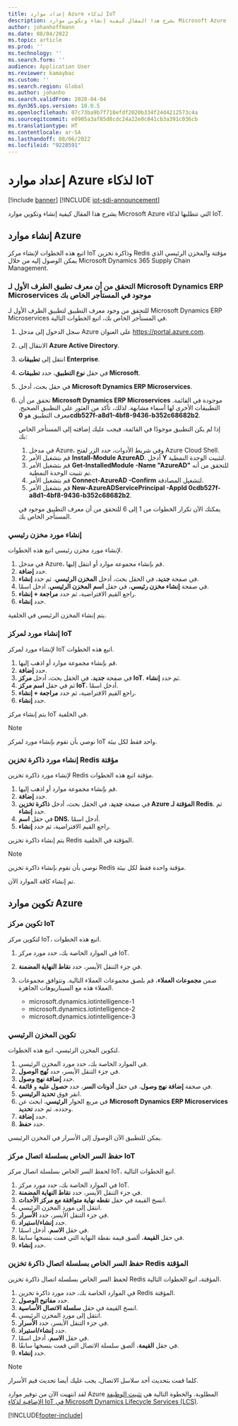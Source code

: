 ```yaml
---
title: إعداد موارد Azure لذكاء IoT
description: يشرح هذا المقال كيفية إنشاء وتكوين موارد Microsoft Azure التي تتطلبها لذكاء IoT.
author: johanhoffmann
ms.date: 08/04/2022
ms.topic: article
ms.prod: ''
ms.technology: ''
ms.search.form: ''
audience: Application User
ms.reviewer: kamaybac
ms.custom: ''
ms.search.region: Global
ms.author: johanho
ms.search.validFrom: 2020-04-04
ms.dyn365.ops.version: 10.0.5
ms.openlocfilehash: 07c73ba9b7f718efdf2020b334f24d4212573c4a
ms.sourcegitcommit: e0905a3af85d8cdc24a22e0c041cb3a391c036cb
ms.translationtype: HT
ms.contentlocale: ar-SA
ms.lasthandoff: 08/06/2022
ms.locfileid: "9228591"
---
```

# <a name="set-up-azure-resources-for-iot-intelligence"></a>إعداد موارد Azure لذكاء IoT

[!include [banner](../../includes/banner.md)]
[!INCLUDE [iot-sdi-announcement](../../includes/iot-sdi-announcement.md)]

يشرح هذا المقال كيفية إنشاء وتكوين موارد Microsoft Azure التي تتطلبها لذكاء IoT.

## <a name="create-azure-resources"></a>إنشاء موارد Azure

اتبع هذه الخطوات لإنشاء مركز IoT وذاكرة تخزين Redis مؤقتة والمخزن الرئيسي الذي يمكن الوصول إليه من خلال Microsoft Dynamics 365 Supply Chain Management.

### <a name="verify-that-the-microsoft-dynamics-erp-microservices-first-party-app-id-is-in-your-tenant"></a>التحقق من أن معرف تطبيق الطرف الأول لـ Microsoft Dynamics ERP Microservices موجود في المستأجر الخاص بك

للتحقق من وجود معرف التطبيق لتطبيق الطرف الأول لـ Microsoft Dynamics ERP Microservices في المستأجر الخاص بك، اتبع الخطوات التالية.

1. سجل الدخول إلى مدخل Azure على العنوان <https://portal.azure.com>.
2. الانتقال إلى **Azure Active Directory**.
3. انتقل إلى **تطبيقات Enterprise**.
4. في حقل **نوع التطبيق**، حدد **تطبيقات Microsoft**.
5. في حقل بحث، أدخل **Microsoft Dynamics ERP Microservices**.
6. تحقق من أن **Microsoft Dynamics ERP Microservices** موجودة في القائمة. التطبيقات الأخرى لها أسماء مشابهة. لذلك، تأكد من العثور على التطبيق الصحيح. معرف التطبيق هو **0cdb527f-a8d1-4bf8-9436-b352c68682b2**.

    إذا لم يكن التطبيق موجودًا في القائمة، فيجب عليك إضافته إلى المستأجر الخاص بك:

    1. في مدخل Azure، وفي شريط الأدوات، حدد الزر لفتح Azure Cloud Shell.
    2. قم بتشغيل الأمر **Install-Module AzureAD**. أدخل **Y** لتثبيت الوحدة النمطية.
    3. قم بتشغيل الأمر **Get-InstalledModule -Name "AzureAD"** للتحقق من أنه تم تثبيت الوحدة النمطية.
    4. قم بتشغيل الأمر **Connect-AzureAD -Confirm** لتشغيل المصادقة.
    5. قم بتشغيل الأمر **New-AzureADServicePrincipal -AppId 0cdb527f-a8d1-4bf8-9436-b352c68682b2**.

    يمكنك الآن تكرار الخطوات من 1 إلى 6 للتحقق من أن معرف التطبيق موجود في المستأجر الخاص بك.

### <a name="create-a-key-vault-resource"></a>إنشاء مورد مخزن رئيسي

لإنشاء مورد مخزن رئيسي اتبع هذه الخطوات.

1. في مدخل Azure، قم بإنشاء مجموعة موارد أو انتقل إليها.
2. حدد **إضافة**.
3. في صفحة **جديد**، في الحقل بحث، أدخل **المخزن الرئيسي**. ثم حدد **إنشاء**.
4. في صفحة **إنشاء مخزن رئيسي**، في حقل **اسم المخزن الرئيسي**، ادخل اسمًا.
5. راجع القيم الافتراضية، ثم حدد **مراجعة + إنشاء**.
6. حدد **إنشاء**.

يتم إنشاء المخزن الرئيسي في الخلفية.

### <a name="create-an-iot-hub-resource"></a>إنشاء مورد لمركز IoT

لإنشاء مورد لمركز IoT اتبع هذه الخطوات.

1. قم بإنشاء مجموعة موارد أو اذهب إليها.
2. حدد **إضافة**.
3. في صفحة **جديد**، في الحقل بحث، أدخل **مركز IoT**. ثم حدد **إنشاء**.
4. ثم في حقل **اسم مركز IoT**، أدخل اسمًا.
5. راجع القيم الافتراضية، ثم حدد **مراجعة + إنشاء**.
6. حدد **إنشاء**.

يتم إنشاء مركز IoT في الخلفية.

> [!NOTE]
> نوصي بأن تقوم بإنشاء مورد لمركز IoT واحد فقط لكل بيئة.

### <a name="create-a-redis-cache-resource"></a>إنشاء مورد ذاكرة تخزين Redis مؤقتة

لإنشاء مورد ذاكرة تخزين Redis مؤقتة اتبع هذه الخطوات.

1. قم بإنشاء مجموعة موارد أو اذهب إليها.
2. حدد **إضافة**.
3. في صفحة **جديد**، في الحقل بحث، أدخل **ذاكرة تخزين Azure المؤقتة لـ Redis**. ثم حدد **إنشاء**.
4. في حقل **اسم DNS**، أدخل اسمًا.
5. راجع القيم الافتراضية، ثم حدد **إنشاء**.

يتم إنشاء ذاكرة تخزين Redis المؤقتة في الخلفية.

> [!NOTE]
> نوصي بأن تقوم بإنشاء ذاكرة تخزين Redis مؤقتة واحدة فقط لكل بيئة.

تم إنشاء كافة الموارد الآن.

## <a name="configure-the-azure-resources"></a>تكوين موارد Azure

### <a name="configure-the-iot-hub"></a>تكوين مركز IoT

لتكوين مركز IoT، اتبع هذه الخطوات.

1. في الموارد الخاصة بك، حدد مورد مركز IoT.
2. في جزء التنقل الأيسر، حدد **نقاط النهاية المضمنة**.
3. ضمن **مجموعات العملاء**، قم بلصق مجموعات العملاء التالية. وتتوافق مجموعات العملاء هذه مع السيناريوهات الجاهزة.

    + microsoft.dynamics.iotintelligence-1
    + microsoft.dynamics.iotintelligence-2
    + microsoft.dynamics.iotintelligence-3

### <a name="configure-the-key-vault"></a>تكوين المخزن الرئيسي

لتكوين المخزن الرئيسي، اتبع هذه الخطوات.

1. في الموارد الخاصة بك، حدد مورد المخزن الرئيسي.
2. في جزء التنقل الأيسر، حدد **نُهج الوصول**.
3. حدد **إضافة نهج وصول**.
4. في صحفة **إضافة نهج وصول**، في حقل **أذونات السر**، حدد **حصول عليه** و **قائمة**.
5. انقر فوق **تحديد الرئيسي**.
6. في مربع الحوار **الرئيسي**، ابحث عن **Microsoft Dynamics ERP Microservices** وحدده. ثم حدد **تحديد**.
7. حدد **إضافة**.
8. حدد **حفظ**.

يمكن للتطبيق الآن الوصول إلى الأسرار في المخزن الرئيسي.

### <a name="save-the-iot-hub-connection-string-secret"></a>حفظ السر الخاص بسلسلة اتصال مركز IoT

لحفظ السر الخاص بسلسلة اتصال مركز IoT، اتبع الخطوات التالية.

1. في الموارد الخاصة بك، حدد مورد مركز IoT.
2. في جزء التنقل الأيسر، حدد **نقاط النهاية المضمنة**.
3. انسخ القيمة في حقل **نقطه نهاية متوافقة مع مركز الأحداث**.
4. انتقل إلى مورد المخزن الرئيسي.
5. في جزء التنقل الأيسر، حدد **الأسرار**.
6. حدد **إنشاء/استيراد**.
7. في حقل **الاسم**، أدخل اسمًا.
8. في حقل **القيمة**، ألصق قيمة نقطة النهاية التي قمت بنسخها سابقا.
9. حدد **إنشاء**.

### <a name="save-the-redis-cache-connection-string-secret"></a>حفظ السر الخاص بسلسلة اتصال ذاكرة تخزين Redis المؤقتة

لحفظ السر الخاص بسلسلة اتصال ذاكرة تخزين Redis المؤقتة، اتبع الخطوات التالية.

1. في الموارد الخاصة بك، حدد مورد ذاكرة تخزين Redis المؤقتة.
2. حدد **مفاتيح الوصول**.
3. انسخ القيمة في حقل **سلسلة الاتصال الأساسية**.
4. انتقل إلى مورد المخزن الرئيسي.
5. في جزء التنقل الأيسر، حدد **الأسرار**.
6. حدد **إنشاء/استيراد**.
7. في حقل **الاسم**، أدخل اسمًا.
8. في حقل **القيمة**، ألصق سلسلة الاتصال التي قمت بنسخها سابقًا.
9. حدد **إنشاء**.

> [!NOTE]
> كلما قمت بتحديث أحد سلاسل الاتصال، يجب عليك أيضا تحديث قيم الأسرار.

لقد انتهيت الآن من توفير موارد Azure المطلوبة. والخطوة التالية هي [تثبيت الوظيفة الإضافية لذكاء IoT في Microsoft Dynamics Lifecycle Services (LCS)](iot-lcs-setup.md).


[!INCLUDE[footer-include](../../includes/footer-banner.md)]
